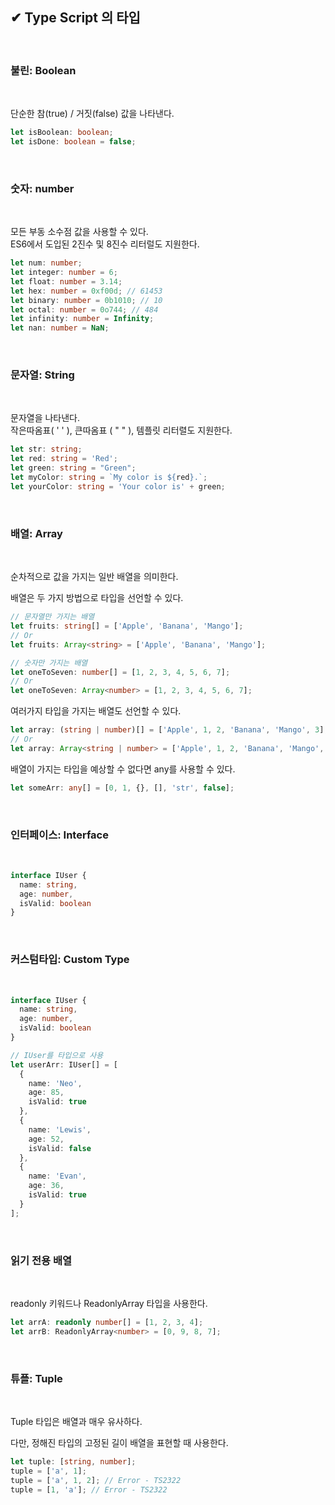 ## ✔ Type Script 의 타입

<br>


### 불린: Boolean

<br>

단순한 참(true) / 거짓(false) 값을 나타낸다.

```typescript
let isBoolean: boolean;
let isDone: boolean = false;
```

<br>


### 숫자: number

<br>

모든 부동 소수점 값을 사용할 수 있다.  
ES6에서 도입된 2진수 및 8진수 리터럴도 지원한다.

```typescript
let num: number;
let integer: number = 6;
let float: number = 3.14;
let hex: number = 0xf00d; // 61453
let binary: number = 0b1010; // 10
let octal: number = 0o744; // 484
let infinity: number = Infinity;
let nan: number = NaN;
```

<br>

### 문자열: String

<br>

문자열을 나타낸다.  
작은따옴표( ' ' ), 큰따옴표 ( " " ), 템플릿 리터렬도 지원한다.

```typescript
let str: string;
let red: string = 'Red';
let green: string = "Green";
let myColor: string = `My color is ${red}.`;
let yourColor: string = 'Your color is' + green;
```

<br>

### 배열: Array

<br>

순차적으로 값을 가지는 일반 배열을 의미한다.

배열은 두 가지 방법으로 타입을 선언할 수 있다.

```typescript
// 문자열만 가지는 배열
let fruits: string[] = ['Apple', 'Banana', 'Mango'];
// Or
let fruits: Array<string> = ['Apple', 'Banana', 'Mango'];

// 숫자만 가지는 배열
let oneToSeven: number[] = [1, 2, 3, 4, 5, 6, 7];
// Or
let oneToSeven: Array<number> = [1, 2, 3, 4, 5, 6, 7];
```

여러가지 타입을 가지는 배열도 선언할 수 있다.

```typescript
let array: (string | number)[] = ['Apple', 1, 2, 'Banana', 'Mango', 3];
// Or
let array: Array<string | number> = ['Apple', 1, 2, 'Banana', 'Mango', 3];
```

배열이 가지는 타입을 예상할 수 없다면 any를 사용할 수 있다.

```typescript
let someArr: any[] = [0, 1, {}, [], 'str', false];
```

<br>

### 인터페이스: Interface

<br>

```typescript
interface IUser {
  name: string,
  age: number,
  isValid: boolean
}
```

<br>

### 커스텀타입: Custom Type

<br>

```typescript
interface IUser {
  name: string,
  age: number,
  isValid: boolean
}

// IUser를 타입으로 사용
let userArr: IUser[] = [
  {
    name: 'Neo',
    age: 85,
    isValid: true
  },
  {
    name: 'Lewis',
    age: 52,
    isValid: false
  },
  {
    name: 'Evan',
    age: 36,
    isValid: true
  }
];
```

<br>

### 읽기 전용 배열

<br>

readonly 키워드나 ReadonlyArray 타입을 사용한다.


```typescript
let arrA: readonly number[] = [1, 2, 3, 4];
let arrB: ReadonlyArray<number> = [0, 9, 8, 7];
```

<br>

### 튜플: Tuple

<br>

Tuple 타입은 배열과 매우 유사하다.

다만, 정해진 타입의 고정된 길이 배열을 표현할 때 사용한다.

```typescript
let tuple: [string, number];
tuple = ['a', 1];
tuple = ['a', 1, 2]; // Error - TS2322
tuple = [1, 'a']; // Error - TS2322
```


<!-- https://heropy.blog/2020/01/27/typescript/ -->